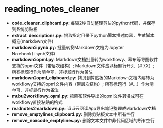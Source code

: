 # reading_notes_cleaner
- **code_cleaner_clipboard.py:** 每隔2秒自动整理剪贴的python代码，并保存到系统剪贴板
- **extract_descriptions.py:** 提取指定目录下python脚本描述内容，生成脚本概览(markdown文件)
- **markdown2ipynb.py:** 批量转换Markdown文档为Jupyter Notebook(.ipynb文件)
- **markdown2opml.py:** Markdown文档批量转为workflowy、幕布等导图软件支持的opml文件（带层次结构）; Markdown文件应以标题行开头（# XX）; 所有标题行作为清单项，非标题行作为备注
- **markdown2opml_clipboard.py:** 拷贝到剪贴板的Markdown文档内容转为workflowy支持的opml文件内容（带层次结构）; 所有标题行（#...）作为清单项，非标题行作为备注
- **mubu2workflowy_opml.py:** 把幕布软件导出的opml文件转换成可在workflowy直接粘贴的格式
- **readnotes2markdown.py:** 当当云阅读App导出笔记整理成Markdown文档
- **remove_emptylines_clipboard.py:** 删除剪贴板文本中所有空行
- **remove_noncode_emptylines.py:** 删除文本文件中非代码区域的所有空行
